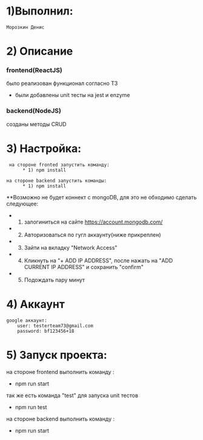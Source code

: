# 1)Выполнил: 
	Морозкин Денис

# 2) Описание
 
### frontend(ReactJS) 
 
  было реализован функционал согласно ТЗ
  + были добавлены unit тесты на jest и enzyme

### backend(NodeJS) 
  
  созданы методы CRUD  


# 3) Настройка:
 	 на стороне fronted запустить команду:
  	      * 1) npm install
 
	на стороне backend запустить команды:
  	      * 1) npm install
  		
  **Возможно не будет коннект с mongoDB, для это не обходимо сделать следующее:
   * 1) залогиниться на сайте https://account.mongodb.com/ 
   * 2) Авторизоваться по гугл аккаунту(ниже прикреплен)
   * 3) Зайти на вкладку "Network Access"
   * 4) Кликнуть на "+ ADD IP ADDRESS", после нажать на "ADD CURRENT IP ADDRESS" и сохранить "confirm"
   * 5) Подождать пару минут

# 4) Аккаунт
	google аккаунт:
		user: testerteam73@gmail.com
		password: bf123456+18

# 5) Запуск проекта:

на стороне frontend выполнить команду : 
  
  * npm run start

так же есть команда "test" для запуска unit тестов

  * npm run test

на стороне backend выполнить команду : 
  
  * npm run start


